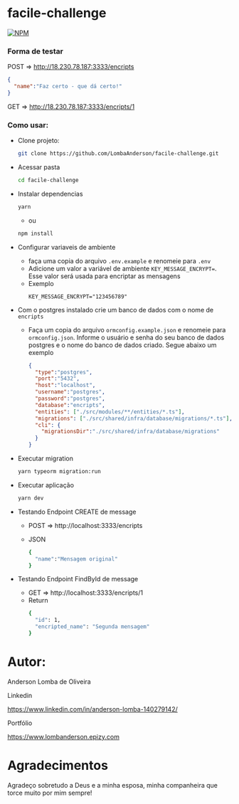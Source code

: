 # facile-challenge
[![NPM](https://img.shields.io/npm/l/react)](https://github.com/LombaAnderson/facile-challenge/blob/main/LICENSE)

### Forma de testar
POST => http://18.230.78.187:3333/encripts
  ```json
  {
    "name":"Faz certo - que dá certo!"
  }
  ```
GET => http://18.230.78.187:3333/encripts/1

### Como usar:

- Clone projeto:
  ```bash
  git clone https://github.com/LombaAnderson/facile-challenge.git
  ```
- Acessar pasta
  ```bash
  cd facile-challenge
  ```

- Instalar dependencias
  ```bash
  yarn
  ```
  - ou

  ```bash
  npm install
  ```
- Configurar variaveis de ambiente
  - faça uma copia do arquivo `.env.example` e renomeie para `.env`
  - Adicione um valor a variável de ambiente `KEY_MESSAGE_ENCRYPT=`. Esse valor será usada para encriptar as mensagens
  - Exemplo
    ```.env
    KEY_MESSAGE_ENCRYPT="123456789"
    ```
- Com o postgres instalado crie um banco de dados com o nome de `encripts`
  - Faça um copia do arquivo `ormconfig.example.json` e renomeie para `ormconfig.json`. Informe o usuário e senha do seu banco de dados postgres e o nome do banco de dados criado. Segue abaixo um exemplo
    ```json
    {
      "type":"postgres",
      "port":"5432",
      "host":"localhost",
      "username":"postgres",
      "password":"postgres",
      "database":"encripts",
      "entities": ["./src/modules/**/entities/*.ts"],
      "migrations": ["./src/shared/infra/database/migrations/*.ts"],
      "cli": {
        "migrationsDir":"./src/shared/infra/database/migrations"
      }
    }
    ```


- Executar migration

  ```bash
  yarn typeorm migration:run
  ```

- Executar aplicação

  ```bash
  yarn dev
  ```

- Testando Endpoint CREATE de message
  - POST => http://localhost:3333/encripts

  - JSON
    ```bash
    {
      "name":"Mensagem original"
    }
    ```
  
- Testando Endpoint FindById de message
  - GET => http://localhost:3333/encripts/1
  - Return
    ```bash
    {
      "id": 1,
      "encripted_name": "Segunda mensagem"
    }
    ```
    
# Autor:
Anderson Lomba de Oliveira

Linkedin

https://www.linkedin.com/in/anderson-lomba-140279142/

Portfólio

https://www.lombanderson.epizy.com

# Agradecimentos

Agradeço sobretudo a Deus e a minha esposa, minha companheira que torce muito por mim sempre!
